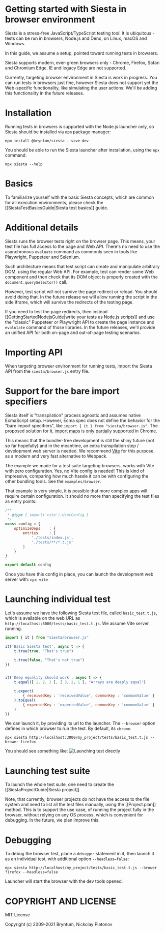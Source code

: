Getting started with Siesta in browser environment
================================================

Siesta is a stress-free JavaScript/TypeScript testing tool. It is ubiquitous - tests can be run in browsers, Node.js and Deno, on Linux, macOS and Windows.

In this guide, we assume a setup, pointed toward running tests in browsers.

Siesta supports modern, ever-green browsers only - Chrome, Firefox, Safari and Chromium Edge. IE and legacy Edge are not supported.

Currently, targeting browser environment in Siesta is work in progress. You can run tests in browsers just fine, however Siesta does not support yet the Web-specific functionality, like simulating the user actions. We'll be adding this functionality in the future releases. 

Installation
============

Running tests in browsers is supported with the Node.js launcher only, so Siesta should be installed via `npm` package manager:

```shell
npm install @bryntum/siesta --save-dev
```

You should be able to run the Siesta launcher after installation, using the `npx` command:

```shell
npx siesta --help
```

Basics
======

To familiarize yourself with the basic Siesta concepts, which are common for all execution environments, please check the [[SiestaTestBasicsGuide|Siesta test basics]] guide. 


Additional details
==================

Siesta runs the browser tests right on the browser page. This means, your test file has full access to the page and Web API. There's no need to use the asynchronous `evaluate` command as commonly seen in tools like Playwright, Puppeteer and Selenium. 

Such architecture means that test script can create and manipulate arbitrary DOM, using the regular Web API. For example, test can render some Web component and then check that its DOM object is properly created with the `document.querySelector()` call.

However, test script will not survive the page redirect or reload. You should avoid doing that. In the future release we will allow running the script in the side iframe, which will survive the redirects of the testing page.

If you need to test the page redirects, then instead [[GettingStartedNodejsGuide|write your tests as Node.js scripts]] and use the "classic" Puppeteer or Playwright API to create the page instance and `evalulate` command of those libraries. In the future releases, we'll provide an unified API for both on-page and out-of-page testing scenarios.


Importing API
=============

When targeting browser environment for running tests, import the Siesta API from the `siesta/browser.js` entry file.


Support for the bare import specifiers
=================================

Siesta itself is "transpilation" process agnostic and assumes native EcmaScript setup. However, Ecma spec does not define the behavior for the "bare import specifiers", like `import { it } from "siesta/browser.js"`. The proposed solution for it, [import maps](https://github.com/WICG/import-maps) is only [partially](https://github.com/WICG/import-maps/issues/235) supported in Chrome. 

This means that the bundler-free development is still the shiny future (not so far hopefully) and in the meantime, an extra transpilation step / development web server is needed. We recommend [Vite](https://vitejs.dev/) for this purpose, as a modern and very fast alternative to Webpack.

The example we made for a test suite targeting browsers, works with Vite with zero configuration. Yes, no Vite config is needed! This is kind of impressive, comparing how much hassle it can be with configuring the other bundling tools. See the `examples/browser`.

That example is very simple, it is possible that more complex apps will require certain configuration. It should no more than specifying the test files as entry points:

```javascript
/**
 * @type { import('vite').UserConfig }
 */
const config = {
    optimizeDeps    : {
        entries     : [
            './tests/index.js',
            './tests/**/*.t.js'
        ]
    }
}

export default config
```

Once you have this config in place, you can launch the development web server with: `npx vite`

Launching individual test
=========================

Let's assume we have the following Siesta test file, called `basic_test.t.js`, which is available on the web URL as `http://localhost:3000/tests/basic_test.t.js`. We assume Vite server running. 

```javascript
import { it } from "siesta/browser.js"

it('Basic Siesta test', async t => {
    t.true(true, "That's true")

    t.true(false, "That's not true")
})


it('Deep equality should work', async t => {
    t.equal([ 1, 2, 3 ], [ 3, 2, 1 ], "Arrays are deeply equal")

    t.expect(
        { receivedKey : 'receivedValue', commonKey : 'commonValue' }
    ).toEqual(
        { expectedKey : 'expectedValue', commonKey : 'commonValue' }
    )
})
```

We can launch it, by providing its url to the launcher. The `--browser` option defines in which browser to run the test. By default, its `chrome`.

```shell
npx siesta http://localhost:3000/my_project/tests/basic_test.t.js --brower firefox
```

You should see something like:
![Launching test directly](media://getting_started_browser/getting_started_browser_1.jpg)


Launching test suite
====================

To launch the whole test suite, one need to create the [[SiestaProjectGuide|Siesta project]].

Note, that currently, browser projects do not have the access to the file system and need to list all the test files manually, using the [[Project.plan]] method. This is to support the use case, of running the project fully in the browser, without relying on any OS process, which is convenient for debugging. In the future, we plan improve this.


Debugging
=========

To debug the browser test, place a `debugger` statement in it, then launch it as an individual test, with additional option `--headless=false`: 

```shell
npx siesta http://localhost/my_project/tests/basic_test.t.js --brower firefox --headless=false
```

Launcher will start the browser with the dev tools opened. 

COPYRIGHT AND LICENSE
=================

MIT License

Copyright (c) 2009-2021 Bryntum, Nickolay Platonov
